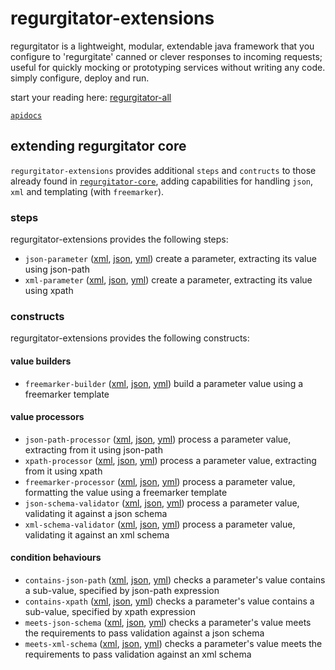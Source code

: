 # regurgitator-extensions

regurgitator is a lightweight, modular, extendable java framework that you configure to 'regurgitate' canned or clever responses to incoming requests; useful for quickly mocking or prototyping services without writing any code. simply configure, deploy and run.

start your reading here: [regurgitator-all](https://talmeym.github.io/regurgitator-all#regurgitator)

[``apidocs``](https://regurgitator.emarte.uk/apidocs/regurgitator-extensions/0.1.4/)

## extending regurgitator core

``regurgitator-extensions`` provides additional ``steps`` and ``contructs`` to those already found in [``regurgitator-core``](https://talmeym.github.io/regurgitator-core#regurgitator-core), adding capabilities for handling ``json``, ``xml`` and templating (with ``freemarker``). 

### steps

regurgitator-extensions provides the following steps:
- ``json-parameter`` ([xml](https://talmeym.github.io/regurgitator-extensions-xml#json-parameter), [json](https://talmeym.github.io/regurgitator-extensions-json#json-parameter), [yml](https://talmeym.github.io/regurgitator-extensions-yml#json-parameter)) create a parameter, extracting its value using json-path
- ``xml-parameter`` ([xml](https://talmeym.github.io/regurgitator-extensions-xml#xml-parameter), [json](https://talmeym.github.io/regurgitator-extensions-json#xml-parameter), [yml](https://talmeym.github.io/regurgitator-extensions-yml#xml-parameter)) create a parameter, extracting its value using xpath

### constructs

regurgitator-extensions provides the following constructs:

#### value builders
- ``freemarker-builder`` ([xml](https://talmeym.github.io/regurgitator-extensions-xml#freemarker-builder), [json](https://talmeym.github.io/regurgitator-extensions-json#freemarker-builder), [yml](https://talmeym.github.io/regurgitator-extensions-yml#freemarker-builder)) build a parameter value using a freemarker template

#### value processors
- ``json-path-processor`` ([xml](https://talmeym.github.io/regurgitator-extensions-xml#json-path-processor), [json](https://talmeym.github.io/regurgitator-extensions-json#json-path-processor), [yml](https://talmeym.github.io/regurgitator-extensions-yml#json-path-processor)) process a parameter value, extracting from it using json-path
- ``xpath-processor`` ([xml](https://talmeym.github.io/regurgitator-extensions-xml#xpath-processor), [json](https://talmeym.github.io/regurgitator-extensions-json#xpath-processor), [yml](https://talmeym.github.io/regurgitator-extensions-yml#xpath-processor)) process a parameter value, extracting from it using xpath
- ``freemarker-processor`` ([xml](https://talmeym.github.io/regurgitator-extensions-xml#freemarker-processor), [json](https://talmeym.github.io/regurgitator-extensions-json#freemarker-processor), [yml](https://talmeym.github.io/regurgitator-extensions-yml#freemarker-processor)) process a parameter value, formatting the value using a freemarker template
- ``json-schema-validator`` ([xml](https://talmeym.github.io/regurgitator-extensions-xml#json-schema-validator), [json](https://talmeym.github.io/regurgitator-extensions-json#json-schema-validator), [yml](https://talmeym.github.io/regurgitator-extensions-yml#json-schema-validator)) process a parameter value, validating it against a json schema
- ``xml-schema-validator`` ([xml](https://talmeym.github.io/regurgitator-extensions-xml#xml-schema-validator), [json](https://talmeym.github.io/regurgitator-extensions-json#xml-schema-validator), [yml](https://talmeym.github.io/regurgitator-extensions-yml#xml-schema-validator)) process a parameter value, validating it against an xml schema

#### condition behaviours

- ``contains-json-path`` ([xml](https://talmeym.github.io/regurgitator-extensions-xml#contains-json-path), [json](https://talmeym.github.io/regurgitator-extensions-json#contains-json-path), [yml](https://talmeym.github.io/regurgitator-extensions-yml#contains-json-path)) checks a parameter's value contains a sub-value, specified by json-path expression 
- ``contains-xpath`` ([xml](https://talmeym.github.io/regurgitator-extensions-xml#contains-xpath), [json](https://talmeym.github.io/regurgitator-extensions-json#contains-xpath), [yml](https://talmeym.github.io/regurgitator-extensions-yml#contains-xpath)) checks a parameter's value contains a sub-value, specified by xpath expression
- ``meets-json-schema`` ([xml](https://talmeym.github.io/regurgitator-extensions-xml#meets-json-schema), [json](https://talmeym.github.io/regurgitator-extensions-json#meets-json-schema), [yml](https://talmeym.github.io/regurgitator-extensions-yml#meets-json-schema)) checks a parameter's value meets the requirements to pass validation against a json schema
- ``meets-xml-schema`` ([xml](https://talmeym.github.io/regurgitator-extensions-xml#meets-xml-schema), [json](https://talmeym.github.io/regurgitator-extensions-json#meets-xml-schema), [yml](https://talmeym.github.io/regurgitator-extensions-yml#meets-xml-schema)) checks a parameter's value meets the requirements to pass validation against an xml schema

